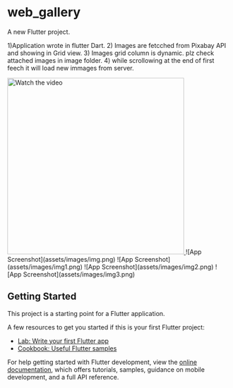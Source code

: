 # web_gallery

A new Flutter project.

1)Application wrote in flutter Dart.
2) Images are fetcched from Pixabay API and showing in Grid view.
3) Images grid column is dynamic. plz check attached images in image folder.
4) while scrollowing at the end of first feech it will load new immages from server.

<a href="https://github.com/sandeepmali/my-flutter-web-gallery/tree/master/video">
  <img src="https://github.com/sandeepmali/my-flutter-web-gallery/tree/master/video" alt="Watch the video" width="400"/>
</a>
![App Screenshot](assets/images/img.png)
![App Screenshot](assets/images/img1.png)
![App Screenshot](assets/images/img2.png)
![App Screenshot](assets/images/img3.png)


## Getting Started

This project is a starting point for a Flutter application.

A few resources to get you started if this is your first Flutter project:

- [Lab: Write your first Flutter app](https://docs.flutter.dev/get-started/codelab)
- [Cookbook: Useful Flutter samples](https://docs.flutter.dev/cookbook)

For help getting started with Flutter development, view the
[online documentation](https://docs.flutter.dev/), which offers tutorials,
samples, guidance on mobile development, and a full API reference.
